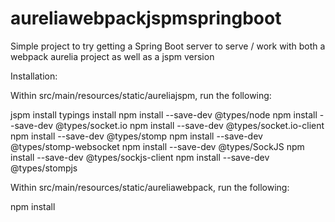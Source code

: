 # aureliawebpackjspmspringboot
Simple project to try getting a Spring Boot server to serve / work with both a webpack aurelia project as well as a jspm version

Installation: 

Within src/main/resources/static/aureliajspm, run the following:

jspm install
typings install
npm install --save-dev @types/node
npm install --save-dev @types/socket.io
npm install --save-dev @types/socket.io-client
npm install --save-dev @types/stomp
npm install --save-dev @types/stomp-websocket
npm install --save-dev @types/SockJS
npm install --save-dev @types/sockjs-client
npm install --save-dev @types/stompjs

Within src/main/resources/static/aureliawebpack, run the following:

npm install
